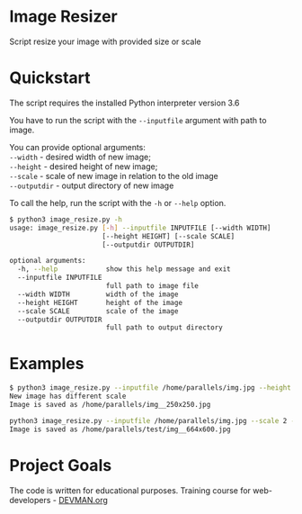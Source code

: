 # Image Resizer

Script resize your image with provided size or scale

# Quickstart

The script requires the installed Python interpreter version 3.6

You have to run the script with the `--inputfile` argument with path to image.

You can provide optional arguments:\
`--width` - desired width of new image;\
`--height` - desired height of new image;\
`--scale` - scale of new image in relation to the old image\
`--outputdir` - output directory of new image

To call the help, run the script with the `-h` or `--help` option.

```bash
$ python3 image_resize.py -h
usage: image_resize.py [-h] --inputfile INPUTFILE [--width WIDTH]
                       [--height HEIGHT] [--scale SCALE]
                       [--outputdir OUTPUTDIR]

optional arguments:
  -h, --help            show this help message and exit
  --inputfile INPUTFILE
                        full path to image file
  --width WIDTH         width of the image
  --height HEIGHT       height of the image
  --scale SCALE         scale of the image
  --outputdir OUTPUTDIR
                        full path to output directory
```

# Examples 

```bash
$ python3 image_resize.py --inputfile /home/parallels/img.jpg --height 250 --width 250
New image has different scale
Image is saved as /home/parallels/img__250x250.jpg
```

```bash
python3 image_resize.py --inputfile /home/parallels/img.jpg --scale 2 --outputdir /home/parallels/test/
Image is saved as /home/parallels/test/img__664x600.jpg
```
# Project Goals

The code is written for educational purposes. Training course for web-developers - [DEVMAN.org](https://devman.org)

